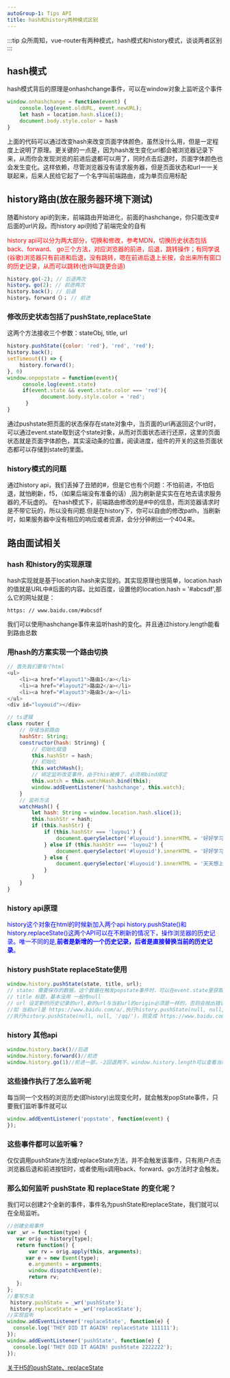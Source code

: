 ```yaml
---
autoGroup-1: Tips API
title: hash和history两种模式区别
---
```


:::tip
众所周知，vue-router有两种模式，hash模式和history模式，谈谈两者区别
:::

## hash模式

hash模式背后的原理是onhashchange事件，可以在window对象上监听这个事件
```js
window.onhashchange = function(event) {
    console.log(event.oldURL, event.newURL);
    let hash = location.hash.slice(1);
    document.body.style.color = hash
}
```
上面的代码可以通过改变hash来改变页面字体颜色，虽然没什么用，但是一定程度上说明了原理。更关键的一点是，因为hash发生变化url都会被浏览器记录下来，从而你会发现浏览的前进后退都可以用了，同时点击后退时，页面字体颜色也会发生变化。这样依赖，尽管浏览器没有请求服务器，但是页面状态和url一一关联起来，后来人民给它起了一个名字叫前端路由，成为单页应用标配

## history路由(放在服务器环境下测试)

随着history api的到来，前端路由开始进化，前面的hashchange，你只能改变#后面的url片段。而history api则给了前端完全的自有

<span style="color: red">history api可以分为两大部分，切换和修改，参考MDN，切换历史状态包括back、forward、 go三个方法，对应浏览器的前进，后退，跳转操作；有同学说(谷歌)浏览器只有前进和后退，没有跳转，嗯在前进后退上长按，会出来所有窗口的历史记录，从而可以跳转(也许叫跳更合适)</span>

```js
history.go(-2); // 后退两次
history。go(2); // 前进两次
history.back(); // 后退
history。forward（）； // 前进
```

### 修改历史状态包括了pushState,replaceState

这两个方法接收三个参数：stateObj, title, url

```js
history.pushState({color: 'red'}, 'red', 'red');
history.back();
setTimeout(() => {
    history.forward();
}, 0)
window.onpopstate = function(event){
     console.log(event.state)
     if(event.state && event.state.color === 'red'){
           document.body.style.color = 'red';
      }
}
```

通过pushstate把页面的状态保存在state对象中，当页面的url再返回这个url时，可以通过event.state取到这个state对象，从而对页面状态进行还原，这里的页面状态就是页面字体颜色，其实滚动条的位置，阅读进度，组件的开关的这些页面状态都可以存储到state的里面。

### history模式的问题

通过history api，我们丢掉了丑陋的#，但是它也有个问题：不怕前进，不怕后退，就怕刷新，f5，（如果后端没有准备的话）,因为刷新是实实在在地去请求服务器的,不玩虚的。 在hash模式下，前端路由修改的是#中的信息，而浏览器请求时是不带它玩的，所以没有问题.但是在history下，你可以自由的修改path，当刷新时，如果服务器中没有相应的响应或者资源，会分分钟刷出一个404来。


## 路由面试相关

### hash 和history的实现原理

hash实现就是基于location.hash来实现的。其实现原理也很简单，location.hash的值就是URL中#后面的内容。比如百度，设置他的location.hash = '#abcsdf',那么它的网址就是：

```
https: // www.baidu.com/#abcsdf
```
我们可以使用hashchange事件来监听hash的变化。并且通过history.length能看到路由总数

### 用hash的方案实现一个路由切换

```js
// 首先我们要有个html
<ul>
    <li><a href="#layout1">路由1</a></li>
    <li><a href="#layout2">路由2</a></li>
    <li><a href="#layout3">路由3</a></li>
</ul>
<div id="luyouid"></div>

// ts逻辑
class router {
    // 存储当前路由
    hashStr: String;
    constructor(hash: Strinng) {
        // 初始化赋值
        this.hashStr = hash;
        // 初始化
        this.watchHash();
        // 绑定监听改变事件，由于this被换了，必须用bind绑定
        this.watch = this.watchHash.bind(this);
        window.addEventListener('hashchange', this.watch);
    }
    // 监听方法
    watchHash() {
        let hash: String = window.location.hash.slice(1);
        this.hashStr = hash;
        if (this.hashStr) {
            if (this.hashStr === 'luyou1') {
                document.querySelector('#luyouid').innerHTML = '好好学习天天想上'；
            } else if (this.hashStr === 'luyou2') {
                document.querySelector('#luyouid').innerHTML = '好好学习'
            } else {
                document.querySelector('#luyouid').innerHTML = '天天想上'；
            }
        }
    }
}
```

### history api原理

<span style="color: blue">history这个对象在html的时候新加入两个api history.pushState()和history.replaceState()这两个API可以在不刷新的情况下，操作浏览器的历史记录。唯一不同的是,**前者是新增的一个历史记录，后者是直接替换当前的历史记录**。</span>

### history pushState replaceState使用

```js
window.history.pushState(state, title, url);
// state: 需要保存的数据，这个数据在触发popstate事件时，可以在event.state里获取
// title 标题，基本没用 一般传null
// url 设定新的历史记录的url,新的url与当前url的origin必须是一样的，否则会抛出错误。url可以时绝对路径，也可以是相对路径。
//如 当前url是 https://www.baidu.com/a/,执行history.pushState(null, null, './qq/')，则变成 https://www.baidu.com/a/qq/，
//执行history.pushState(null, null, '/qq/')，则变成 https://www.baidu.com/qq/
```

### history 其他api

```js
window.history.back()//后退
window.history.forward()//前进
window.history.go(1)//前进一部，-2回退两不，window.history.length可以查看当前历史堆栈中页面的数量
```

### 这些操作执行了怎么监听呢

每当同一个文档的浏览历史(即history)出现变化时，就会触发popState事件，只要我们监听事件就可以

```js
window.addEventListener('popstate', function(event) {
});
```
### 这些事件都可以监听嘛？
仅仅调用pushState方法或replaceState方法，并不会触发该事件，只有用户点击浏览器后退和前进按钮时，或者使用js调用back、forward、go方法时才会触发。

### 那么如何监听 pushState 和 replaceState 的变化呢？
我们可以创建2个全新的事件，事件名为pushState和replaceState，我们就可以在全局监听。

```js
//创建全局事件
var _wr = function(type) {
   var orig = history[type];
   return function() {
       var rv = orig.apply(this, arguments);
      var e = new Event(type);
       e.arguments = arguments;
       window.dispatchEvent(e);
       return rv;
   };
};
//重写方法
 history.pushState = _wr('pushState');
 history.replaceState = _wr('replaceState');
//实现监听
window.addEventListener('replaceState', function(e) {
  console.log('THEY DID IT AGAIN! replaceState 111111');
});
window.addEventListener('pushState', function(e) {
  console.log('THEY DID IT AGAIN! pushState 2222222');
});
```


[关于H5的pushState、replaceState](https://www.jianshu.com/p/ddb7fcdf5962)